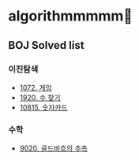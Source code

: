 # algorithmmmmm🧐

## BOJ Solved list

### 이진탐색
* [1072. 게임](./BOJ/1000~9999/1072)
* [1920. 수 찾기](./BOJ/1000~9999/1920)
* [10815. 숫자카드](./BOJ/10000~/10815)


### 수학
* [9020. 골드바흐의 추측](./BOJ/1000~9999/9020)
